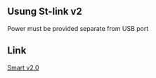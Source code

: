 
## Usung St-link v2 
Power must be provided separate from USB port

## Link
[Smart v2.0](https://stm32-base.org/boards/STM32F103C8T6-STM32-Smart-V2.0)